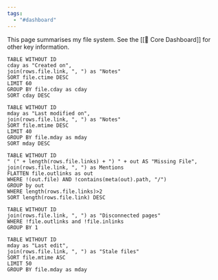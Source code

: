 ```yaml
---
tags:
  - "#dashboard"
---
```

This page summarises my file system. See the [[🦅 Core Dashboard]] for other key information.

```dataview
TABLE WITHOUT ID
cday as "Created on",
join(rows.file.link, ", ") as "Notes"
SORT file.ctime DESC
LIMIT 60
GROUP BY file.cday as cday
SORT cday DESC
```

```dataview
TABLE WITHOUT ID
mday as "Last modified on",
join(rows.file.link, ", ") as "Notes"
SORT file.mtime DESC
LIMIT 40
GROUP BY file.mday as mday
SORT mday DESC
```

```dataview
TABLE WITHOUT ID
" (" + length(rows.file.links) + ") " + out AS "Missing File",
join(rows.file.link, ", ") as Mentions
FLATTEN file.outlinks as out
WHERE !(out.file) AND !contains(meta(out).path, "/")
GROUP by out
WHERE length(rows.file.links)>2
SORT length(rows.file.link) DESC
```


```dataview
TABLE WITHOUT ID
join(rows.file.link, ", ") as "Disconnected pages"
WHERE !file.outlinks and !file.inlinks
GROUP BY 1
```


```dataview
TABLE WITHOUT ID
mday as "Last edit",
join(rows.file.link, ", ") as "Stale files"
SORT file.mtime ASC
LIMIT 50
GROUP BY file.mday as mday
```
